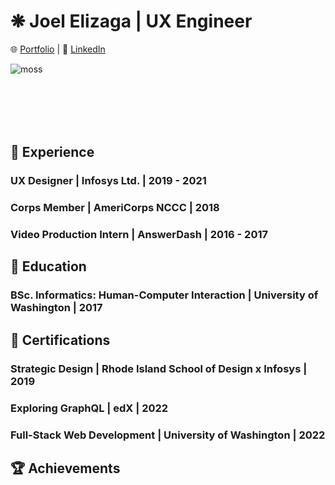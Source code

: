 # ❋ Joel Elizaga | UX Engineer

🌐 [Portfolio](https://joelelizaga.com) | 👔 [LinkedIn](https://linkedin.com/joel-elizaga)

<div style="overflow:hidden; height:100px; width:100%;">
  <img src="https://i.imgur.com/cqYLNEY.jpeg" alt="moss" style="object-fit:cover;" />
</div>

## 💼 Experience

### UX Designer | Infosys Ltd. | 2019 - 2021

### Corps Member | AmeriCorps NCCC | 2018

### Video Production Intern | AnswerDash | 2016 - 2017

## 🧮 Education

### BSc. Informatics: Human-Computer Interaction | University of Washington | 2017

## 📘 Certifications

### Strategic Design | Rhode Island School of Design x Infosys | 2019

### Exploring GraphQL | edX | 2022

### Full-Stack Web Development | University of Washington | 2022

## 🏆 Achievements
